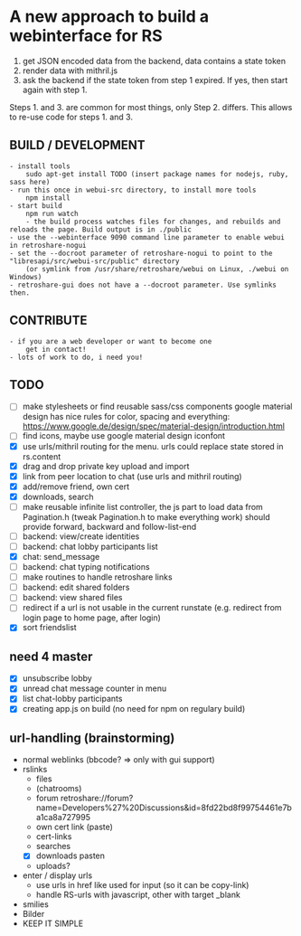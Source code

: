 A new approach to build a webinterface for RS
=============================================

1. get JSON encoded data from the backend, data contains a state token
2. render data with mithril.js
3. ask the backend if the state token from step 1 expired. If yes, then start again with step 1.

Steps 1. and 3. are common for most things, only Step 2. differs. This allows to re-use code for steps 1. and 3.

BUILD / DEVELOPMENT
------------

	- install tools
		sudo apt-get install TODO (insert package names for nodejs, ruby, sass here)
	- run this once in webui-src directory, to install more tools
		npm install
	- start build
		npm run watch
        - the build process watches files for changes, and rebuilds and reloads the page. Build output is in ./public
	- use the --webinterface 9090 command line parameter to enable webui in retroshare-nogui
	- set the --docroot parameter of retroshare-nogui to point to the "libresapi/src/webui-src/public" directory
		(or symlink from /usr/share/retroshare/webui on Linux, ./webui on Windows)
	- retroshare-gui does not have a --docroot parameter. Use symlinks then.

CONTRIBUTE
----------
	
	- if you are a web developer or want to become one
		get in contact!
	- lots of work to do, i need you!

TODO
----
 - [ ] make stylesheets or find reusable sass/css components
google material design has nice rules for color, spacing and everything: https://www.google.de/design/spec/material-design/introduction.html
 - [ ] find icons, maybe use google material design iconfont
 - [X] use urls/mithril routing for the menu. urls could replace state stored in rs.content
 - [X] drag and drop private key upload and import
 - [X] link from peer location to chat (use urls and mithril routing)
 - [X] add/remove friend, own cert
 - [X] downloads, search
 - [ ] make reusable infinite list controller, the js part to load data from Pagination.h (tweak Pagination.h to make everything work)
should provide forward, backward and follow-list-end
 - [ ] backend: view/create identities
 - [ ] backend: chat lobby participants list
 - [X] chat: send_message
 - [ ] backend: chat typing notifications
 - [ ] make routines to handle retroshare links
 - [ ] backend: edit shared folders
 - [ ] backend: view shared files
 - [ ] redirect if a url is not usable in the current runstate (e.g. redirect from login page to home page, after login)
 - [X] sort friendslist

need 4 master
-------------
 - [X] unsubscribe lobby
 - [X] unread chat message counter in menu
 - [X] list chat-lobby participants
 - [X] creating app.js on build (no need for npm on regulary build)

url-handling (brainstorming)
----------------------------
* normal weblinks (bbcode? => only with gui support)
* rslinks
  - files
  - (chatrooms)
  - forum retroshare://forum?name=Developers%27%20Discussions&id=8fd22bd8f99754461e7ba1ca8a727995
  - own cert link (paste)
  - cert-links
  - searches
  - [X] downloads pasten
  - uploads?
* enter / display urls
  - use urls in href like used for input (so it can be copy-link)
  - handle RS-urls with javascript, other with target _blank
* smilies
* Bilder
* KEEP IT SIMPLE
